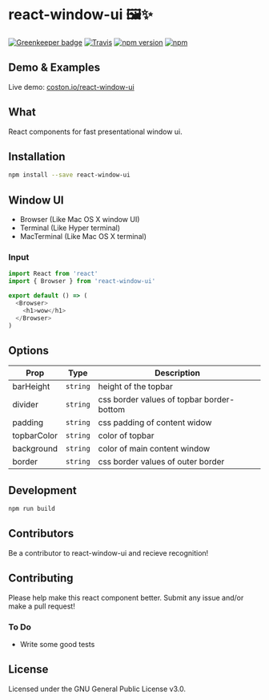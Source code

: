 # react-window-ui 🖼✨

[![Greenkeeper badge](https://badges.greenkeeper.io/coston/react-window-ui.svg)](https://greenkeeper.io/)
[![Travis](https://img.shields.io/travis/coston/react-window-ui.svg)](https://travis-ci.org/coston/react-window-ui)
[![npm version](https://badge.fury.io/js/react-window-ui.svg)](https://www.npmjs.com/package/react-window-ui)
[![npm](https://img.shields.io/npm/dm/react-window-ui.svg)](https://www.npmjs.com/package/react-window-ui)

## Demo & Examples

Live demo: [coston.io/react-window-ui](https://coston.io/react-window-ui/)

## What

React components for fast presentational window ui.

## Installation

```bash
npm install --save react-window-ui
```

## Window UI

- Browser (Like Mac OS X window UI)
- Terminal (Like Hyper terminal)
- MacTerminal (Like Mac OS X terminal)

### Input

```js
import React from 'react'
import { Browser } from 'react-window-ui'

export default () => (
  <Browser>
    <h1>wow</h1>
  </Browser>
)
```

## Options

| Prop        | Type     | Description                               |
| ----------- | -------- | ----------------------------------------- |
| barHeight   | `string` | height of the topbar                      |
| divider     | `string` | css border values of topbar border-bottom |
| padding     | `string` | css padding of content widow              |
| topbarColor | `string` | color of topbar                           |
| background  | `string` | color of main content window              |
| border      | `string` | css border values of outer border         |

## Development

```bash
npm run build
```

## Contributors

Be a contributor to react-window-ui and recieve recognition!

## Contributing

Please help make this react component better. Submit any issue and/or make a pull request!

### To Do

* Write some good tests

## License

Licensed under the GNU General Public License v3.0.
